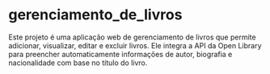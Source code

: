 # gerenciamento_de_livros
Este projeto é uma aplicação web de gerenciamento de livros que permite adicionar, visualizar, editar e excluir livros. Ele integra a API da Open Library para preencher automaticamente informações de autor, biografia e nacionalidade com base no título do livro.
